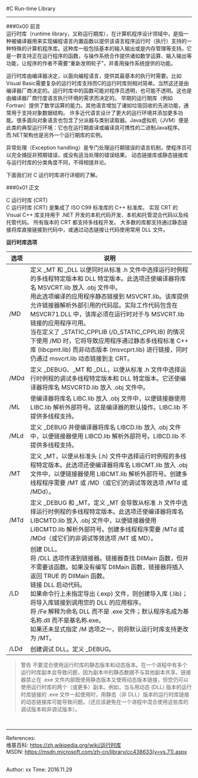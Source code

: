 #C Run-time Library  

--------------------------------  

###0x00 前言  
运行时库（runtime library，又称运行期库），在计算机程序设计领域中，是指一种被编译器用来实现编程语言内置函数以提供该语言程序运行时（执行）支持的一种特殊的计算机程序库。这种库一般包括基本的输入输出或是内存管理等支持。它是一群支持正在运行程序的函数，与操作系统合作提供诸如数学运算、输入输出等功能，让程序的作者不需要“重新发明轮子”，并善用操作系统提供的功能。  

运行时库由编译器决定，以面向编程语言，提供其最基本的执行时需要。比如Visual Basic需要复杂的运行时库支持而C的运行时库则相对简单。当然这还是由编译器厂商决定的。运行时库中的函数可能对程序员透明，也可能不透明。这也是由编译器厂商忖度语言执行环境的需求而决定的。
早期的运行期库（例如Fortran）提供了数学运算的能力。其他语言增加了诸如垃圾回收的先进功能，通常用于支持对象数据结构。
许多近代语言设计了更大的运行环境并添加更多功能。很多面向对象语言也包含了分派器与类别读取器。Java虚拟机（JVM）便是此类的典型运行环境：它也在运行期直译或编译具可携性的二进制Java程序。而.NET架构也是另外一个运行期库的实例。  

异常处理（Exception handling）是专门处理运行期错误的语言机制，使程序员可以完全捕捉非预期错误，或没有适当处理的错误结果。
动态链接库或静态链接库与运行时库的分类角度不同，不得相提并论。  

下面我们对 C 运行时库进行详细的了解。


###0x01 正文  

C 运行时库 (CRT)  
C 运行时库 (CRT) 是集成了 ISO C99 标准库的 C++ 标准库。 实现 CRT 的 Visual C++ 库支持用于 .NET 开发的本机代码开发、本机和托管混合代码以及纯托管代码。 所有版本的 CRT 都支持多线程开发。 大多数的库都支持通过静态链接将库直接链接到代码中，或通过动态链接让代码使用常用 DLL 文件。

__运行时库选项__  

|选项|	说明|
|----|----|
|/MD|	定义 \_MT 和 \_DLL 以便同时从标准 .h 文件中选择运行时例程的多线程特定版本和 DLL 特定版本。此选项还使编译器将库名 MSVCRT.lib 放入 .obj 文件中。</br>用此选项编译的应用程序静态链接到 MSVCRT.lib。该库提供允许链接器解析外部引用的代码层。实际工作代码包含在 MSVCR71.DLL 中，该库必须在运行时对于与 MSVCRT.lib 链接的应用程序可用。</br>当在定义了 \_STATIC\_CPPLIB (/D\_STATIC\_CPPLIB) 的情况下使用 /MD 时，它将导致应用程序通过静态多线程标准 C++ 库 (libcpmt.lib) 而非动态版本 (msvcprt.lib) 进行链接，同时仍通过 msvcrt.lib 动态链接到主 CRT。|
|/MDd|	定义 \_DEBUG、\_MT 和 \_DLL，以便从标准 .h 文件中选择运行时例程的调试多线程特定版本和 DLL 特定版本。它还使编译器将库名 MSVCRTD.lib 放入 .obj 文件中。|
|/ML|	使编译器将库名 LIBC.lib 放入 .obj 文件中，以便链接器使用 LIBC.lib 解析外部符号。这是编译器的默认操作。LIBC.lib 不提供多线程支持。|
|/MLd|	定义 \_DEBUG 并使编译器将库名 LIBCD.lib 放入 .obj 文件中，以便链接器使用 LIBCD.lib 解析外部符号。LIBCD.lib 不提供多线程支持。|
|/MT|	定义 \_MT，以便从标准头 (.h) 文件中选择运行时例程的多线程特定版本。此选项还使编译器将库名 LIBCMT.lib 放入 .obj 文件中，以便链接器使用 LIBCMT.lib 解析外部符号。创建多线程程序需要 /MT 或 /MD（或它们的调试等效选项 /MTd 或 /MDd）。|
|/MTd	|定义 \_DEBUG 和 \_MT。定义 \_MT 会导致从标准 .h 文件中选择运行时例程的多线程特定版本。此选项还使编译器将库名 LIBCMTD.lib 放入 .obj 文件中，以便链接器使用 LIBCMTD.lib 解析外部符号。创建多线程程序需要 /MTd 或 /MDd（或它们的非调试等效选项 /MT 或 MD）。|
|/LD	|创建 DLL。</br>将 /DLL 选项传递到链接器。链接器查找 DllMain 函数，但并不需要该函数。如果没有编写 DllMain 函数，链接器将插入返回 TRUE 的 DllMain 函数。</br>链接 DLL 启动代码。</br>如果命令行上未指定导出 (.exp) 文件，则创建导入库 (.lib)；将导入库链接到调用您的 DLL 的应用程序。</br>将 /Fe 解释为命名 DLL 而不是 .exe 文件；默认程序名成为基名称.dll 而不是基名称.exe。</br>如果还未显式指定 /M 选项之一，则将默认运行时库支持更改为 /MT。|
|/LDd	|创建调试 DLL。定义 _DEBUG。|

>警告   不要混合使用运行时库的静态版本和动态版本。在一个进程中有多个运行时库副本会导致问题，因为副本中的静态数据不与其他副本共享。链接器禁止在 .exe 文件内部既使用静态版本又使用动态版本链接，但您仍可以使用运行时库的两个（或更多）副本。例如，当与用动态 (DLL) 版本的运行时库链接的 .exe 文件一起使用时，用静态（非 DLL）版本的运行时库链接的动态链接库可能导致问题。（还应该避免在一个进程中混合使用这些库的调试版本和非调试版本）。



</br> 

---------------------------------  
References:  
维基百科:  <https://zh.wikipedia.org/wiki/运行时库>  
MSDN:  <https://msdn.microsoft.com/zh-cn/library/cc438633(v=vs.71).aspx>


</br>  
Author: xx  
Time: 2016.11.29